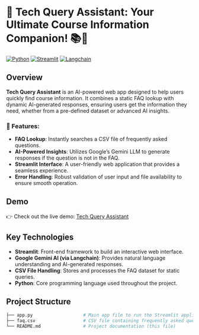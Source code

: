 # 🚀 Tech Query Assistant: Your Ultimate Course Information Companion! 📚🤖

[![Python](https://img.shields.io/badge/Python-3.x-blue.svg)](https://www.python.org/downloads/)
[![Streamlit](https://img.shields.io/badge/Streamlit-1.x-brightgreen)](https://streamlit.io)
[![Langchain](https://img.shields.io/badge/Langchain-GeminiAI-orange)](https://www.langchain.com)

## Overview

**Tech Query Assistant** is an AI-powered web app designed to help users quickly find course information. It combines a static FAQ lookup with dynamic AI-generated responses, ensuring users get the information they need, whether from a pre-defined dataset or advanced AI insights.

### 🌟 Features:

- **FAQ Lookup**: Instantly searches a CSV file of frequently asked questions.
- **AI-Powered Insights**: Utilizes Google’s Gemini LLM to generate responses if the question is not in the FAQ.
- **Streamlit Interface**: A user-friendly web application that provides a seamless experience.
- **Error Handling**: Robust validation of user input and file availability to ensure smooth operation.

## Demo

👉 Check out the live demo: [Tech Query Assistant](https://www.linkedin.com/feed/update/urn:li:activity:7240699837174702080/) 

## Key Technologies

- **Streamlit**: Front-end framework to build an interactive web interface.
- **Google Gemini AI (via Langchain)**: Provides natural language understanding and AI-generated responses.
- **CSV File Handling**: Stores and processes the FAQ dataset for static queries.
- **Python**: Core programming language used throughout the project.

## Project Structure

```bash
├── app.py                   # Main app file to run the Streamlit application
├── faq.csv                  # CSV file containing frequently asked questions
└── README.md                # Project documentation (this file)
